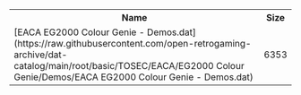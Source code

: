 <table>
<tr><th>Name</th><th>Size</th></tr>
<tr><td>[EACA EG2000 Colour Genie - Demos.dat](https://raw.githubusercontent.com/open-retrogaming-archive/dat-catalog/main/root/basic/TOSEC/EACA/EG2000 Colour Genie/Demos/EACA EG2000 Colour Genie - Demos.dat)</td><td>6353</td></tr>
</table>
